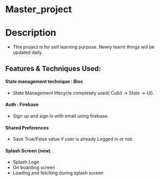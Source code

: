 # Master_project

# Description

- This project is for self learning purpose. Newly learnt things will be updated daily.

## Features & Techniques Used:

#### State management technique : Bloc

- State Management lifecycle completely used( Cubit -> State -> UI).

#### Auth : Firebase

- Sign up and sign in with email using firebase.

#### Shared Preferences 

- Save True/False value if user is already Logged in or not.

#### Splash Screen (new)
- Splash Logo
- On boarding screen
- Loading and fetching during splash screen
